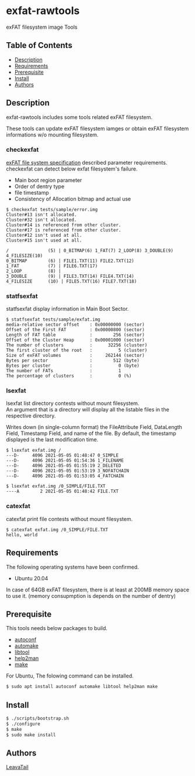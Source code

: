 # exfat-rawtools

exFAT filesystem image Tools

## Table of Contents

- [Description](#Description)
- [Requirements](#Requirements)
- [Prerequisite](Prerequisite)
- [Install](#Install)
- [Authors](#Authors)

## Description

exfat-rawtools includes some tools related exFAT filesystem.

These tools can update exFAT filesystem iamges or obtain exFAT filesystem
informations w/o mounting filesystem.

### checkexfat

[exFAT file system specification](https://docs.microsoft.com/en-us/windows/win32/fileio/exfat-specification) described parameter requirements.  
checkexfat can detect below exfat filesystem's failure.

- Main boot region parameter
- Order of dentry type
- file timestamp
- Consistency of Allocation bitmap and actual use

```
$ checkexfat tests/sample/error.img
Cluster#13 isn't allocated.
Cluster#32 isn't allocated.
Cluster#14 is referenced from other cluster.
Cluster#17 is referenced from other cluster.
Cluster#12 isn't used at all.
Cluster#15 isn't used at all.

/               (5) | 0_BITMAP(6) 1_FAT(7) 2_LOOP(8) 3_DOUBLE(9) 4_FILESIZE(10)
0_BITMAP        (6) | FILE1.TXT(11) FILE2.TXT(12)
1_FAT           (7) | FILE6.TXT(17)
2_LOOP          (8) |
3_DOUBLE        (9) | FILE3.TXT(14) FILE4.TXT(14)
4_FILESIZE      (10) | FILE5.TXT(16) FILE7.TXT(18)
```

### statfsexfat

statfsexfat display information in Main Boot Sector.

```
$ statfsexfat tests/sample/exfat.img
media-relative sector offset    : 0x00000000 (sector)
Offset of the First FAT         : 0x00000800 (sector)
Length of FAT table             :        256 (sector)
Offset of the Cluster Heap      : 0x00001000 (sector)
The number of clusters          :      32256 (cluster)
The first cluster of the root   :          5 (cluster)
Size of exFAT volumes           :     262144 (sector)
Bytes per sector                :        512 (byte)
Bytes per cluster               :          0 (byte)
The number of FATs              :          1
The percentage of clusters      :          0 (%)
```

### lsexfat

lsexfat list directory contests without mount filesystem.  
An argument that is a directory will display all the listable files in the respective directory.

Writes down (in single-column format) the FileAttribute Field, DataLength Field, Timestamp Field, and name of the file. 
By default, the timestamp displayed is the last modification time.

```
$ lsexfat exfat.img /
---D-     4096 2021-05-05 01:48:47 0_SIMPLE
---D-     4096 2021-05-05 01:54:36 1_FILENAME
---D-     4096 2021-05-05 01:55:19 2_DELETED
---D-     4096 2021-05-05 01:53:19 3_NOFATCHAIN
---D-     4096 2021-05-05 01:53:05 4_FATCHAIN

$ lsexfat exfat.img /0_SIMPLE/FILE.TXT
----A        2 2021-05-05 01:48:42 FILE.TXT
```

### catexfat

catexfat print file contests without mount filesystem.

```
$ catexfat exfat.img /0_SIMPLE/FILE.TXT
hello, world
```

## Requirements

The following operating systems have been confirmed.

- Ubuntu 20.04

In case of 64GB exFAT filesystem,
there is at least at 200MB memory space to use it.
(memory consupmption is depends on the number of dentry)

## Prerequisite

This tools needs below packages to build.

- [autoconf](http://www.gnu.org/software/autoconf/)
- [automake](https://www.gnu.org/software/automake/)
- [libtool](https://www.gnu.org/software/libtool/)
- [help2man](https://www.gnu.org/software/help2man/)
- [make](https://www.gnu.org/software/make/)

For Ubuntu, The folowing command can be installed.

```bash
$ sudo apt install autoconf automake libtool help2man make
```

## Install

```bash
$ ./scripts/bootstrap.sh
$ ./configure
$ make
$ sudo make install
```

## Authors

[LeavaTail](https://github.com/LeavaTail)
